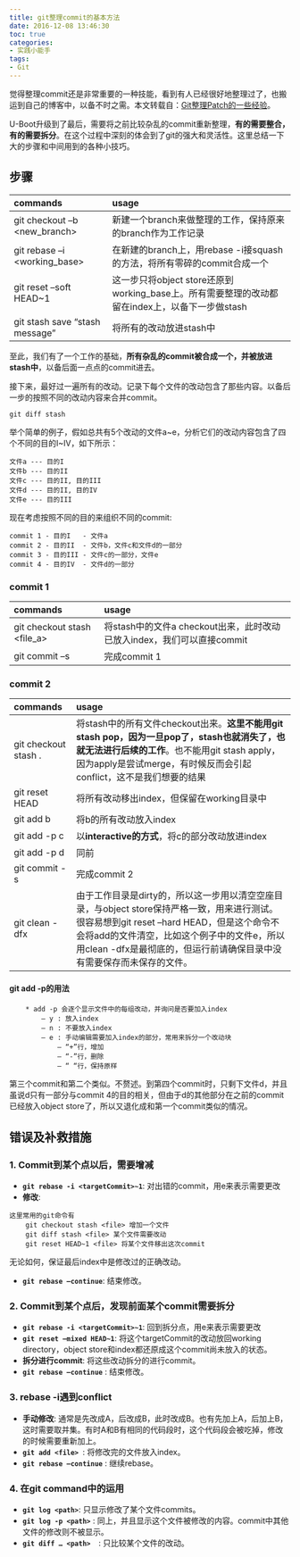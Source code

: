 ```yaml
---
title: git整理commit的基本方法
date: 2016-12-08 13:46:30
toc: true
categories: 
- 实践小能手
tags:
- Git
---
```

觉得整理commit还是非常重要的一种技能，看到有人已经很好地整理过了，也搬运到自己的博客中，以备不时之需。本文转载自：[Git整理Patch的一些经验](https://codemelody.wordpress.com/2013/01/18/git整理patch的一些经验/)。

U-Boot升级到了最后，需要将之前比较杂乱的commit重新整理，**有的需要整合，有的需要拆分**。在这个过程中深刻的体会到了git的强大和灵活性。这里总结一下大的步骤和中间用到的各种小技巧。

## 步骤
| commands | usage |
|:---------|:------|
|git checkout –b <new_branch> | 新建一个branch来做整理的工作，保持原来的branch作为工作记录|
|git rebase –i <working_base> | 在新建的branch上，用rebase -i接squash的方法，将所有零碎的commit合成一个 |
|git reset –soft HEAD~1 |   这一步只将object store还原到working_base上。所有需要整理的改动都留在index上，以备下一步做stash |
|git stash save “stash message” | 将所有的改动放进stash中|

至此，我们有了一个工作的基础，**所有杂乱的commit被合成一个，并被放进stash中**，以备后面一点点的commit进去。

<!--more-->

接下来，最好过一遍所有的改动。记录下每个文件的改动包含了那些内容。以备后一步的按照不同的改动内容来合并commit。

```
git diff stash
```

举个简单的例子，假如总共有5个改动的文件a~e，分析它们的改动内容包含了四个不同的目的I~IV，如下所示：

```
文件a --- 目的I
文件b --- 目的II
文件c --- 目的II, 目的III
文件d --- 目的II, 目的IV
文件e --- 目的III
```

现在考虑按照不同的目的来组织不同的commit:

```
commit 1 - 目的I   - 文件a
commit 2 - 目的II  - 文件b，文件c和文件d的一部分
commit 3 - 目的III - 文件c的一部分，文件e
commit 4 - 目的IV  - 文件d的一部分
```

### commit 1

| commands | usage |
|:---------|:------|
|git checkout stash <file_a>    | 将stash中的文件a checkout出来，此时改动已放入index，我们可以直接commit|
|git commit –s | 完成commit 1|

### commit 2

| commands | usage |
|:---------|:------|
|git checkout stash .|  将stash中的所有文件checkout出来。**这里不能用git stash pop，因为一旦pop了，stash也就消失了，也就无法进行后续的工作**。也不能用git stash apply，因为apply是尝试merge，有时候反而会引起conflict，这不是我们想要的结果|
|git reset HEAD |   将所有改动移出index，但保留在working目录中|
|git add b  | 将b的所有改动放入index |
|git add -p c | 以**interactive的方式**，将c的部分改动放进index|
|git add -p d   |同前|
|git commit -s  |完成commit 2|
|git clean -dfx | 由于工作目录是dirty的，所以这一步用以清空空座目录，与object store保持严格一致，用来进行测试。很容易想到git reset –hard HEAD，但是这个命令不会将add的文件清空，比如这个例子中的文件e，所以用clean -dfx是最彻底的，但运行前请确保目录中没有需要保存而未保存的文件。|

#### git add -p的用法

```
    * add -p 会逐个显示文件中的每组改动，并询问是否要加入index
        – y : 放入index
        – n : 不要放入index
        – e : 手动编辑需要加入index的部分，常用来拆分一个改动块
            – “+”行，增加
            – “-”行，删除
            – “ “行，保持原样
```

第三个commit和第二个类似。不赘述。到第四个commit时，只剩下文件d，并且虽说d只有一部分与commit 4的目的相关，但由于d的其他部分在之前的commit已经放入object store了，所以又退化成和第一个commit类似的情况。

## 错误及补救措施

### 1. Commit到某个点以后，需要增减

* **`git rebase -i <targetCommit>~1`**: 对出错的commit，用e来表示需要更改
* **修改**: 
```
这里常用的git命令有
    git checkout stash <file> 增加一个文件
    git diff stash <file> 某个文件需要改动
    git reset HEAD~1 <file> 将某个文件移出这次commit
```
无论如何，保证最后index中是修改过的正确改动。
* **`git rebase –continue`**: 结束修改。

### 2. Commit到某个点后，发现前面某个commit需要拆分

* **`git rebase -i <targetCommit>~1`**: 回到拆分点，用e来表示需要更改
* **`git reset –mixed HEAD~1`**: 将这个targetCommit的改动放回working directory，object store和index都还原成这个commit尚未放入的状态。
* **拆分进行commit**: 将这些改动拆分的进行commit。
* **`git rebase –continue`**    : 结束修改。

### 3. rebase -i遇到conflict

* **手动修改**: 通常是先改成A，后改成B，此时改成B。也有先加上A，后加上B，这时需要取并集。有时A和B有相同的代码段时，这个代码段会被吃掉，修改的时候需要重新加上。
* **`git add <file> `**: 将修改完的文件放入index。
* **`git rebase –continue`**    : 继续rebase。

### 4. <path>在git command中的运用

* **`git log <path>`**: 只显示修改了某个文件commits。
* **`git log -p <path>`**   : 同上，并且显示这个文件被修改的内容。commit中其他文件的修改则不被显示。
* **`git diff … <path>  `**: 只比较某个文件的改动。